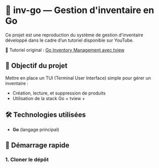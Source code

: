 # 🧾 inv-go — Gestion d'inventaire en Go

Ce projet est une reproduction du système de gestion d'inventaire développé dans le cadre d’un tutoriel disponible sur YouTube.

🎥 Tutoriel original : [Go Inventory Management avec tview](https://www.youtube.com/watch?v=aiWOTYiIzyE&t=185s)

## 📌 Objectif du projet

Mettre en place un TUI (Terminal User Interface) simple pour gérer un inventaire :
- Création, lecture, et suppression de produits
- Utilisation de la stack Go + tview + 

## 🛠️ Technologies utilisées

- **Go** (langage principal)


## 🚀 Démarrage rapide

### 1. Cloner le dépôt

